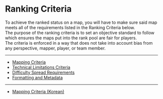 # Ranking Criteria

To achieve the ranked status on a map, you will have to make sure said map meets all of the requirements listed in the Ranking Criteria below.   
The purpose of the ranking criteria is to set an objective standard to follow which ensures the maps put into the rank pool are fair for players.   
The criteria is enforced in a way that does not take into account bias from any perspective, mapper, player, or team member.

---

- [Mapping Criteria](./mapping-criteria.md)
- [Technical Limitations Criteria](./technical-limitations-criteria.md)
- [Difficulty Spread Requirements](./difficulty-spread-requirements.md)
- [Formatting and Metadata](./formatting-and-metadata.md)
---
- [Mapping Criteria (Korean)](https://docs.google.com/document/d/1K1iRlM7_kHYbMVzVoUuDmVUl53i3P1D58QapjfNX8Fc)
